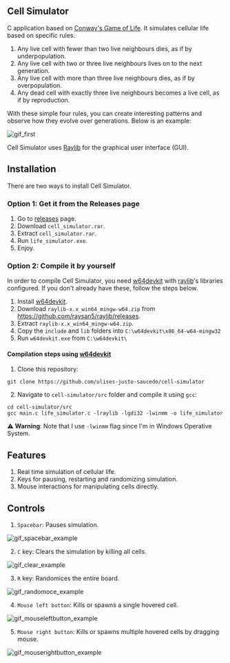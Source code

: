 ## Cell Simulator
C application based on [Conway's Game of Life](https://en.wikipedia.org/wiki/Conway%27s_Game_of_Life). It simulates cellular life based on specific rules.

1. Any live cell with fewer than two live neighbours dies, as if by underpopulation.
2. Any live cell with two or three live neighbours lives on to the next generation.
3. Any live cell with more than three live neighbours dies, as if by overpopulation.
4. Any dead cell with exactly three live neighbours becomes a live cell, as if by reproduction.

With these simple four rules, you can create interesting patterns and observe how they evolve over generations. Below is an example:

![gif_first](https://github.com/user-attachments/assets/1b391fbe-5903-4abc-aa38-9002af3063c9)

Cell Simulator uses [Raylib](https://github.com/raysan5/raylib) for the graphical user interface (GUI).

## Installation
There are two ways to install Cell Simulator.

### Option 1: Get it from the Releases page
1. Go to [releases](https://github.com/ulises-justo-saucedo/cell-simulator/releases) page.
2. Download ```cell_simulator.rar```.
3. Extract ```cell_simulator.rar```.
4. Run ```life_simulator.exe```.
5. Enjoy.

### Option 2: Compile it by yourself
In order to compile Cell Simulator, you need [w64devkit](https://github.com/skeeto/w64devkit) with [raylib](https://github.com/raysan5/raylib)'s libraries configured. If you don't already have these, follow the steps below.

1. Install [w64devkit](https://github.com/skeeto/w64devkit).
2. Download ```raylib-x.x_win64_mingw-w64.zip``` from https://github.com/raysan5/raylib/releases.
3. Extract ```raylib-x.x_win64_mingw-w64.zip```.
4. Copy the ```include``` and ```lib``` folders into ```C:\w64devkit\x86_64-w64-mingw32```
5. Run ```w64devkit.exe``` from ```C:\w64devkit\```

#### Compilation steps using [w64devkit](https://github.com/skeeto/w64devkit)

1. Clone this repository:
```
git clone https://github.com/ulises-justo-saucedo/cell-simulator
```

2. Navigate to ```cell-simulator/src``` folder and compile it using ```gcc```:

```
cd cell-simulator/src
gcc main.c life_simulator.c -lraylib -lgdi32 -lwinmm -o life_simulator
```

⚠️ **Warning**: Note that I use ```-lwinmm``` flag since I'm in Windows Operative System.

## Features
1. Real time simulation of cellular life.
2. Keys for pausing, restarting and randomizing simulation.
3. Mouse interactions for manipulating cells directly.

## Controls
1. ```Spacebar```: Pauses simulation.

![gif_spacebar_example](https://github.com/user-attachments/assets/1076d193-2423-49c4-80a8-6b83bfdbcc50)

2. ```C``` key: Clears the simulation by killing all cells.

![gif_clear_example](https://github.com/user-attachments/assets/cf91c791-9f02-45c5-9bef-60524e63cc99)

3. ```R``` key: Randomices the entire board.

![gif_randomoce_example](https://github.com/user-attachments/assets/98f2fd8a-b292-4e43-8761-bcb371b96d08)

4. ```Mouse left button```: Kills or spawns a single hovered cell.

![gif_mouseleftbutton_example](https://github.com/user-attachments/assets/210743da-43c7-4de0-b9ea-a2a7f6c473b9)

5. ```Mouse right button```: Kills or spawns multiple hovered cells by dragging mouse.

![gif_mouserightbutton_example](https://github.com/user-attachments/assets/05ad2199-3b0e-4b80-bfa3-f4eb8a2892bd)

